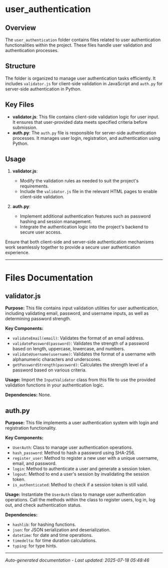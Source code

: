 # user_authentication

## Overview
The `user_authentication` folder contains files related to user authentication functionalities within the project. These files handle user validation and authentication processes.

## Structure
The folder is organized to manage user authentication tasks efficiently. It includes `validator.js` for client-side validation in JavaScript and `auth.py` for server-side authentication in Python.

## Key Files
- **validator.js**: This file contains client-side validation logic for user input. It ensures that user-provided data meets specified criteria before submission.
- **auth.py**: The `auth.py` file is responsible for server-side authentication processes. It manages user login, registration, and authentication using Python.

## Usage
1. **validator.js**:
   - Modify the validation rules as needed to suit the project's requirements.
   - Include the `validator.js` file in the relevant HTML pages to enable client-side validation.

2. **auth.py**:
   - Implement additional authentication features such as password hashing and session management.
   - Integrate the authentication logic into the project's backend to secure user access.

Ensure that both client-side and server-side authentication mechanisms work seamlessly together to provide a secure user authentication experience.

---

# Files Documentation

## validator.js

**Purpose:** This file contains input validation utilities for user authentication, including validating email, password, and username inputs, as well as determining password strength.

**Key Components:**
- `validateEmail(email)`: Validates the format of an email address.
- `validatePassword(password)`: Validates the strength of a password based on length, uppercase, lowercase, and numbers.
- `validateUsername(username)`: Validates the format of a username with alphanumeric characters and underscores.
- `getPasswordStrength(password)`: Calculates the strength level of a password based on various criteria.

**Usage:** Import the `InputValidator` class from this file to use the provided validation functions in your authentication logic.

**Dependencies:** None.

## auth.py

**Purpose:** This file implements a user authentication system with login and registration functionality.

**Key Components:**
- `UserAuth`: Class to manage user authentication operations.
- `hash_password`: Method to hash a password using SHA-256.
- `register_user`: Method to register a new user with a unique username, email, and password.
- `login`: Method to authenticate a user and generate a session token.
- `logout`: Method to end a user's session by invalidating the session token.
- `is_authenticated`: Method to check if a session token is still valid.

**Usage:** Instantiate the `UserAuth` class to manage user authentication operations. Call the methods within the class to register users, log in, log out, and check authentication status.

**Dependencies:** 
- `hashlib`: for hashing functions.
- `json`: for JSON serialization and deserialization.
- `datetime`: for date and time operations.
- `timedelta`: for time duration calculations.
- `typing`: for type hints.

---
*Auto-generated documentation - Last updated: 2025-07-18 05:48:46*
